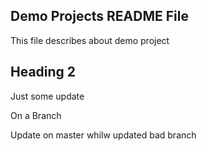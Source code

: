 ## Demo Projects README File

This file describes about demo project

## Heading 2

Just some update

On a Branch


Update on master whilw updated bad branch